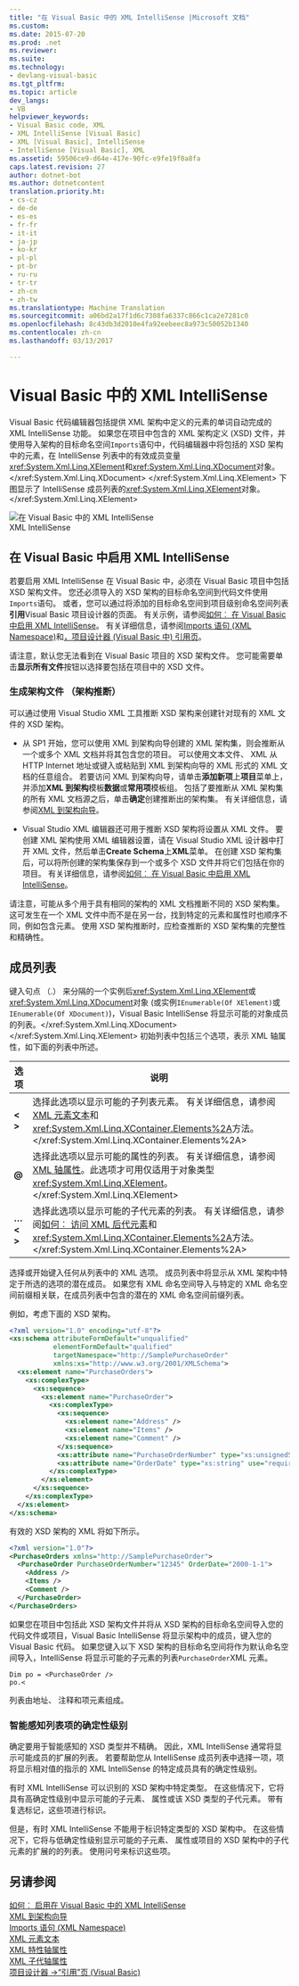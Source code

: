 ```yaml
---
title: "在 Visual Basic 中的 XML IntelliSense |Microsoft 文档"
ms.custom: 
ms.date: 2015-07-20
ms.prod: .net
ms.reviewer: 
ms.suite: 
ms.technology:
- devlang-visual-basic
ms.tgt_pltfrm: 
ms.topic: article
dev_langs:
- VB
helpviewer_keywords:
- Visual Basic code, XML
- XML IntelliSense [Visual Basic]
- XML [Visual Basic], IntelliSense
- IntelliSense [Visual Basic], XML
ms.assetid: 59506ce9-d64e-417e-90fc-e9fe19f0a8fa
caps.latest.revision: 27
author: dotnet-bot
ms.author: dotnetcontent
translation.priority.ht:
- cs-cz
- de-de
- es-es
- fr-fr
- it-it
- ja-jp
- ko-kr
- pl-pl
- pt-br
- ru-ru
- tr-tr
- zh-cn
- zh-tw
ms.translationtype: Machine Translation
ms.sourcegitcommit: a06bd2a17f1d6c7308fa6337c866c1ca2e7281c0
ms.openlocfilehash: 8c43db3d2010e4fa92eebeec8a973c50052b1340
ms.contentlocale: zh-cn
ms.lasthandoff: 03/13/2017

---
```

# <a name="xml-intellisense-in-visual-basic"></a>Visual Basic 中的 XML IntelliSense
Visual Basic 代码编辑器包括提供 XML 架构中定义的元素的单词自动完成的 XML IntelliSense 功能。 如果您在项目中包含的 XML 架构定义 (XSD) 文件，并使用导入架构的目标命名空间`Imports`语句中，代码编辑器中将包括的 XSD 架构中的元素，在 IntelliSense 列表中的有效成员变量<xref:System.Xml.Linq.XElement>和<xref:System.Xml.Linq.XDocument>对象。</xref:System.Xml.Linq.XDocument> </xref:System.Xml.Linq.XElement> 下图显示了 IntelliSense 成员列表的<xref:System.Xml.Linq.XElement>对象。</xref:System.Xml.Linq.XElement>  
  
 ![在 Visual Basic 中的 XML IntelliSense](../../../../visual-basic/programming-guide/language-features/xml/media/xml_intellisense.png "XML_Intellisense")  
XML IntelliSense  
  
## <a name="enabling-xml-intellisense-in-visual-basic"></a>在 Visual Basic 中启用 XML IntelliSense  
 若要启用 XML IntelliSense 在 Visual Basic 中，必须在 Visual Basic 项目中包括 XSD 架构文件。 您还必须导入的 XSD 架构的目标命名空间到代码文件使用`Imports`语句。 或者，您可以通过将添加的目标命名空间到项目级别命名空间列表**引用**Visual Basic 项目设计器的页面。 有关示例，请参阅[如何︰ 在 Visual Basic 中启用 XML IntelliSense](../../../../visual-basic/programming-guide/language-features/xml/how-to-enable-xml-intellisense.md)。 有关详细信息，请参阅[Imports 语句 (XML Namespace)](../../../../visual-basic/language-reference/statements/imports-statement-xml-namespace.md)和[，项目设计器 (Visual Basic 中) 引用页](https://docs.microsoft.com/visualstudio/ide/reference/references-page-project-designer-visual-basic)。  
  
 请注意，默认您无法看到在 Visual Basic 项目的 XSD 架构文件。 您可能需要单击**显示所有文件**按钮以选择要包括在项目中的 XSD 文件。  
  
### <a name="generating-a-schema-file-schema-inference"></a>生成架构文件 （架构推断）  
 可以通过使用 Visual Studio XML 工具推断 XSD 架构来创建针对现有的 XML 文件的 XSD 架构。  
  
-   从 SP1 开始，您可以使用 XML 到架构向导创建的 XML 架构集，则会推断从一个或多个 XML 文档并将其包含您的项目。 可以使用文本文件、 XML 从 HTTP Internet 地址或键入或粘贴到 XML 到架构向导的 XML 形式的 XML 文档的任意组合。 若要访问 XML 到架构向导，请单击**添加新项**上**项目**菜单上，并添加**XML 到架构**模板**数据**或**常用项**模板组。 包括了要推断从 XML 架构集的所有 XML 文档源之后，单击**确定**创建推断出的架构集。 有关详细信息，请参阅[XML 到架构向导](../../../../visual-basic/programming-guide/language-features/xml/xml-to-schema-wizard.md)。  
  
-   Visual Studio XML 编辑器还可用于推断 XSD 架构将设置从 XML 文件。 要创建 XML 架构使用 XML 编辑器设置，请在 Visual Studio XML 设计器中打开 XML 文件，然后单击**Create Schema**上**XML**菜单。 在创建 XSD 架构集后，可以将所创建的架构集保存到一个或多个 XSD 文件并将它们包括在你的项目。 有关详细信息，请参阅[如何︰ 在 Visual Basic 中启用 XML IntelliSense](../../../../visual-basic/programming-guide/language-features/xml/how-to-enable-xml-intellisense.md)。  
  
 请注意，可能从多个用于具有相同的架构的 XML 文档推断不同的 XSD 架构集。 这可发生在一个 XML 文件中而不是在另一台，找到特定的元素和属性时也顺序不同，例如包含元素。 使用 XSD 架构推断时，应检查推断的 XSD 架构集的完整性和精确性。  
  
## <a name="member-list"></a>成员列表  
 键入句点 （.） 来分隔的一个实例后<xref:System.Xml.Linq.XElement>或<xref:System.Xml.Linq.XDocument>对象 (或实例`IEnumerable(Of XElement)`或`IEnumerable(Of XDocument)`)，Visual Basic IntelliSense 将显示可能的对象成员的列表。</xref:System.Xml.Linq.XDocument> </xref:System.Xml.Linq.XElement> 初始列表中包括三个选项，表示 XML 轴属性，如下面的列表中所述。  
  
|选项|说明|  
|---|---|  
|**\< >**|选择此选项以显示可能的子列表元素。 有关详细信息，请参阅[XML 元素文本](../../../../visual-basic/language-reference/xml-literals/xml-element-literal.md)和<xref:System.Xml.Linq.XContainer.Elements%2A>方法。</xref:System.Xml.Linq.XContainer.Elements%2A>|  
|**@**|选择此选项以显示可能的属性的列表。 有关详细信息，请参阅[XML 轴属性](../../../../visual-basic/language-reference/xml-axis/xml-axis-properties.md)。此选项才可用仅适用于对象类型<xref:System.Xml.Linq.XElement>。</xref:System.Xml.Linq.XElement>|  
|**…\< >**|选择此选项以显示可能的子代元素的列表。 有关详细信息，请参阅[如何︰ 访问 XML 后代元素](../../../../visual-basic/programming-guide/language-features/xml/how-to-access-xml-descendant-elements.md)和<xref:System.Xml.Linq.XContainer.Elements%2A>方法。</xref:System.Xml.Linq.XContainer.Elements%2A>|  
  
 选择或开始键入任何从列表中的 XML 选项。 成员列表中将显示从 XML 架构中特定于所选的选项的潜在成员。 如果您有 XML 命名空间导入与特定的 XML 命名空间前缀相关联，在成员列表中包含的潜在的 XML 命名空间前缀列表。  
  
 例如，考虑下面的 XSD 架构。  
  
```xml  
<?xml version="1.0" encoding="utf-8"?>  
<xs:schema attributeFormDefault="unqualified"   
           elementFormDefault="qualified"   
           targetNamespace="http://SamplePurchaseOrder"   
           xmlns:xs="http://www.w3.org/2001/XMLSchema">  
  <xs:element name="PurchaseOrders">  
    <xs:complexType>  
      <xs:sequence>  
        <xs:element name="PurchaseOrder">  
          <xs:complexType>  
            <xs:sequence>  
              <xs:element name="Address" />  
              <xs:element name="Items" />  
              <xs:element name="Comment" />  
            </xs:sequence>  
            <xs:attribute name="PurchaseOrderNumber" type="xs:unsignedShort" use="required" />  
            <xs:attribute name="OrderDate" type="xs:string" use="required" />  
          </xs:complexType>  
        </xs:element>  
      </xs:sequence>  
    </xs:complexType>  
  </xs:element>  
</xs:schema>  
```  
  
 有效的 XSD 架构的 XML 将如下所示。  
  
```xml  
<?xml version="1.0"?>  
<PurchaseOrders xmlns="http://SamplePurchaseOrder">  
  <PurchaseOrder PurchaseOrderNumber="12345" OrderDate="2000-1-1">  
    <Address />  
    <Items />  
    <Comment />  
  </PurchaseOrder>  
</PurchaseOrders>  
```  
  
 如果您在项目中包括此 XSD 架构文件并将从 XSD 架构的目标命名空间导入您的代码文件或项目，Visual Basic IntelliSense 将显示架构中的成员，键入您的 Visual Basic 代码。 如果您键入以下 XSD 架构的目标命名空间将作为默认命名空间导入，IntelliSense 将显示可能的子元素的列表`PurchaseOrder`XML 元素。  
  
```  
Dim po = <PurchaseOrder />  
po.<  
```  
  
 列表由地址、 注释和项元素组成。  
  
### <a name="certainty-levels-for-intellisense-list-items"></a>智能感知列表项的确定性级别  
 确定要用于智能感知的 XSD 类型并不精确。 因此，XML IntelliSense 通常将显示可能成员的扩展的列表。 若要帮助您从 IntelliSense 成员列表中选择一项，项将显示相对值的指示的 XML IntelliSense 的特定成员具有的确定性级别。  
  
 有时 XML IntelliSense 可以识别的 XSD 架构中特定类型。 在这些情况下，它将具有高确定性级别中显示可能的子元素、 属性或该 XSD 类型的子代元素。 带有复选标记，这些项进行标识。  
  
 但是，有时 XML IntelliSense 不能用于标识特定类型的 XSD 架构中。 在这些情况下，它将与低确定性级别显示可能的子元素、 属性或项目的 XSD 架构中的子代元素的扩展的的列表。 使用问号来标识这些项。  
  
## <a name="see-also"></a>另请参阅  
 [如何︰ 启用在 Visual Basic 中的 XML IntelliSense](../../../../visual-basic/programming-guide/language-features/xml/how-to-enable-xml-intellisense.md)   
 [XML 到架构向导](../../../../visual-basic/programming-guide/language-features/xml/xml-to-schema-wizard.md)   
 [Imports 语句 (XML Namespace)](../../../../visual-basic/language-reference/statements/imports-statement-xml-namespace.md)   
 [XML 元素文本](../../../../visual-basic/language-reference/xml-literals/xml-element-literal.md)   
 [XML 特性轴属性](../../../../visual-basic/language-reference/xml-axis/xml-attribute-axis-property.md)   
 [XML 子代轴属性](../../../../visual-basic/language-reference/xml-axis/xml-descendant-axis-property.md)   
 [项目设计器 ->“引用”页 (Visual Basic)](https://docs.microsoft.com/visualstudio/ide/reference/references-page-project-designer-visual-basic)
